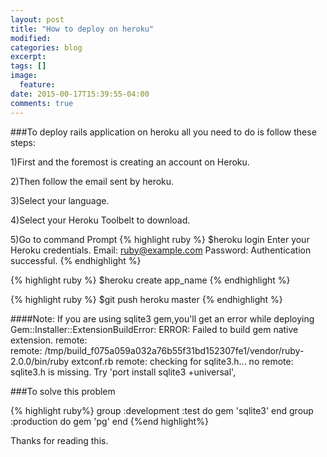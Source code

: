 ```yaml
---
layout: post
title: "How to deploy on heroku"
modified:
categories: blog
excerpt:
tags: []
image:
  feature:
date: 2015-00-17T15:39:55-04:00
comments: true
---
```


###To deploy rails application on heroku all you need to do is follow these steps:

1)First and the foremost is creating an account on Heroku.

2)Then follow the email sent by heroku.

3)Select your language.

4)Select your Heroku Toolbelt to download.

5)Go to command Prompt 
{% highlight ruby %}
 $heroku login
Enter your Heroku credentials.
Email: ruby@example.com
Password:
Authentication successful.
{% endhighlight %}

{% highlight ruby %}
$heroku create app_name
{% endhighlight %}

{% highlight ruby %}
 $git push heroku master
{% endhighlight %}

####Note: If you are using sqlite3 gem,you'll get an error while deploying
Gem::Installer::ExtensionBuildError: ERROR: Failed to build gem native extension.
remote:        
remote:        /tmp/build_f075a059a032a76b55f31bd152307fe1/vendor/ruby-2.0.0/bin/ruby extconf.rb
remote:        checking for sqlite3.h... no
remote:        sqlite3.h is missing. Try 'port install sqlite3 +universal',


###To solve this problem

{% highlight ruby%}
group :development :test do
gem 'sqlite3'
end
group :production do
gem 'pg'
end
{%end highlight%}


Thanks for reading this. 


